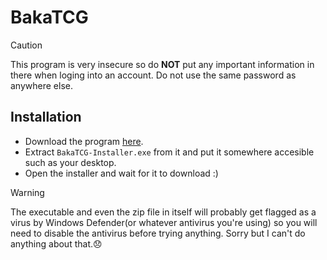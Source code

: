 # BakaTCG
> [!CAUTION]
> This program is very insecure so do **NOT** put any important information in there when loging into an account. Do not use the same password as anywhere else.

## Installation

- Download the program [here](https://github.com/TotemPear/TCG/releases/download/v0.0.4-alpha/BakaTCG-Installer.zip).
- Extract `BakaTCG-Installer.exe` from it and put it somewhere accesible such as your desktop.
- Open the installer and wait for it to download :)

> [!WARNING]
> The executable and even the zip file in itself will probably get flagged as a virus by Windows Defender(or whatever antivirus you're using) so you will need to disable the antivirus before trying anything. Sorry but I can't do anything about that.😞
